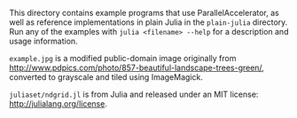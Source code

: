 This directory contains example programs that use ParallelAccelerator, as well as reference implementations in plain Julia in the `plain-julia` directory.  Run any of the examples with `julia <filename> --help` for a description and usage information.

`example.jpg` is a modified public-domain image originally from
http://www.pdpics.com/photo/857-beautiful-landscape-trees-green/,
converted to grayscale and tiled using ImageMagick.

`juliaset/ndgrid.jl` is from Julia and released under an MIT license:
http://julialang.org/license.
